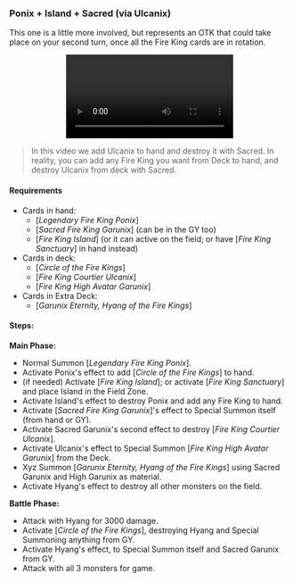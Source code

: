 ### Ponix + Island + Sacred (via Ulcanix)

This one is a little more involved, but represents an OTK that could take place on your second turn, once all the Fire King cards are in rotation.

<center>
<video controls>
  <source src="otks/ponix-ulcanix.mp4" type="video/mp4">
  Your browser does not support the MP4 format, or the &lt;video&gt; tag.
</video>
</center>

> In this video we add Ulcanix to hand and destroy it with Sacred. In reality, you can add any Fire King you want from Deck to hand, and destroy Ulcanix from deck with Sacred.

#### Requirements
- Cards in hand:
  - [_Legendary Fire King Ponix_]
  - [_Sacred Fire King Garunix_] (can be in the GY too)
  - [_Fire King Island_] (or it can active on the field; or have [_Fire King Sanctuary_] in hand instead)
- Cards in deck:
  - [_Circle of the Fire Kings_]
  - [_Fire King Courtier Ulcanix_]
  - [_Fire King High Avatar Garunix_]
- Cards in Extra Deck:
  - [_Garunix Eternity, Hyang of the Fire Kings_]

#### Steps:
**Main Phase:**
  - Normal Summon [_Legendary Fire King Ponix_].
  - Activate Ponix's effect to add [_Circle of the Fire Kings_] to hand.
  - (if needed) Activate [_Fire King Island_]; or activate [_Fire King Sanctuary_] and place Island in the Field Zone.
  - Activate Island's effect to destroy Ponix and add any Fire King to hand.
  - Activate [_Sacred Fire King Garunix_]'s effect to Special Summon itself (from hand or GY).
  - Activate Sacred Garunix's second effect to destroy [_Fire King Courtier Ulcanix_].
  - Activate Ulcanix's effect to Special Summon [_Fire King High Avatar Garunix_] from the Deck.
  - Xyz Summon [_Garunix Eternity, Hyang of the Fire Kings_] using Sacred Garunix and High Garunix as material.
  - Activate Hyang's effect to destroy all other monsters on the field.

**Battle Phase:**
  - Attack with Hyang for 3000 damage.
  - Activate [_Circle of the Fire Kings_], destroying Hyang and Special Summoning anything from GY.
  - Activate Hyang's effect, to Special Summon itself and Sacred Garunix from GY.
  - Attack with all 3 monsters for game.